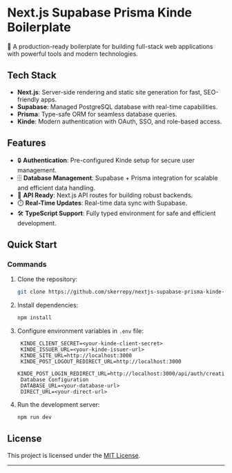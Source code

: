 # Next.js Supabase Prisma Kinde Boilerplate

🚀 A production-ready boilerplate for building full-stack web applications with powerful tools and modern technologies.

## Tech Stack

- **Next.js**: Server-side rendering and static site generation for fast, SEO-friendly apps.
- **Supabase**: Managed PostgreSQL database with real-time capabilities.
- **Prisma**: Type-safe ORM for seamless database queries.
- **Kinde**: Modern authentication with OAuth, SSO, and role-based access.

## Features

- 🔒 **Authentication**: Pre-configured Kinde setup for secure user management.
- 🗄️ **Database Management**: Supabase + Prisma integration for scalable and efficient data handling.
- 📡 **API Ready**: Next.js API routes for building robust backends.
- ⏱️ **Real-Time Updates**: Real-time data sync with Supabase.
- 🛠️ **TypeScript Support**: Fully typed environment for safe and efficient development.

## Quick Start

### Commands

1. Clone the repository:
   ```bash
   git clone https://github.com/skerrepy/nextjs-supabase-prisma-kinde-boilerplate.git
   ```
2. Install dependencies:
   ```bash
   npm install
   ```
3. Configure environment variables in `.env` file:
   ```KINDE_CLIENT_ID=<your-kinde-client-id>
    KINDE_CLIENT_SECRET=<your-kinde-client-secret>
    KINDE_ISSUER_URL=<your-kinde-issuer-url>
    KINDE_SITE_URL=http://localhost:3000
    KINDE_POST_LOGOUT_REDIRECT_URL=http://localhost:3000
    KINDE_POST_LOGIN_REDIRECT_URL=http://localhost:3000/api/auth/creation
    Database Configuration
    DATABASE_URL=<your-database-url>
    DIRECT_URL=<your-direct-url>
   ```
4. Run the development server:
   ```bash
   npm run dev
   ```

## License

This project is licensed under the [MIT License](https://github.com/skerrepy/nextjs-supabase-prisma-kinde-boilerplate/blob/main/LICENSE).

---
